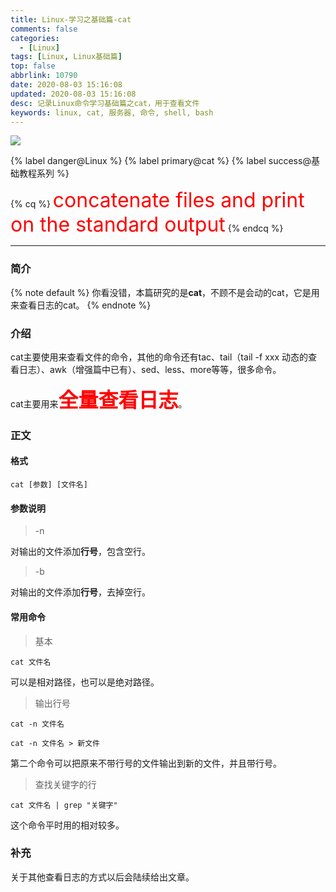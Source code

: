 ```yaml
---
title: Linux-学习之基础篇-cat
comments: false
categories:
  - [Linux]
tags: [Linux, Linux基础篇]
top: false
abbrlink: 10790
date: 2020-08-03 15:16:08
updated: 2020-08-03 15:16:08
desc: 记录Linux命令学习基础篇之cat，用于查看文件
keywords: linux, cat, 服务器, 命令, shell, bash
---
```


![](/images/article_linux_cat.jpeg)

{% label danger@Linux %} {% label primary@cat %} {% label success@基础教程系列 %}

{% cq %}
<font size=6.5 color='red'>concatenate files and print on the standard output</font>
{% endcq %}

<!--more-->
<hr />

### 简介

{% note default %}
你看没错，本篇研究的是**cat**，不顾不是会动的cat，它是用来查看日志的cat。
{% endnote %}

### 介绍

cat主要使用来查看文件的命令，其他的命令还有tac、tail（tail -f xxx 动态的查看日志）、awk（增强篇中已有）、sed、less、more等等，很多命令。

cat主要用来<font size=6.5 color='red'>**全量查看日志**</font>。

### 正文

#### 格式

```
cat [参数] [文件名]
```

#### 参数说明

> -n

对输出的文件添加**行号**，包含空行。

> -b

对输出的文件添加**行号**，去掉空行。


#### 常用命令

> 基本

```
cat 文件名
```
可以是相对路径，也可以是绝对路径。

> 输出行号

```
cat -n 文件名

cat -n 文件名 > 新文件
```
第二个命令可以把原来不带行号的文件输出到新的文件，并且带行号。

> 查找关键字的行

```
cat 文件名 | grep "关键字"
```
这个命令平时用的相对较多。

### 补充

关于其他查看日志的方式以后会陆续给出文章。
